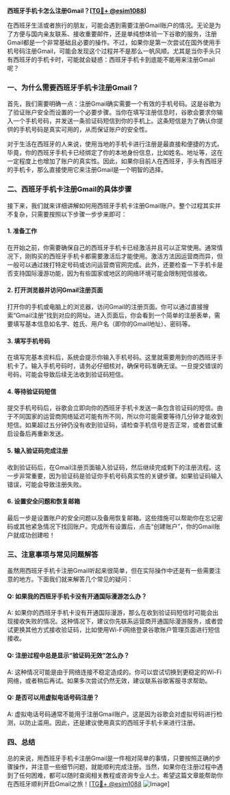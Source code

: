 **西班牙手机卡怎么注册Gmail？[[TG💪+ @esim1088](https://t.me/s/esim1088)]**

在西班牙生活或者旅行的朋友，可能会遇到需要注册Gmail账户的情况。无论是为了方便与国内亲友联系、接收重要邮件，还是单纯想体验一下谷歌的服务，注册Gmail都是一个非常基础且必要的操作。不过，如果你是第一次尝试在国外使用手机号码注册Gmail，可能会发现这个过程并不是那么一帆风顺。尤其是当你手头只有西班牙的手机卡时，可能就会疑惑：西班牙手机卡到底能不能用来注册Gmail呢？

### 一、为什么需要西班牙手机卡注册Gmail？

首先，我们需要明确一点：注册Gmail确实需要一个有效的手机号码。这是谷歌为了验证账户安全而设置的一个必要步骤。当你在填写注册信息时，谷歌会要求你输入一个手机号码，并发送一条验证码短信到你的手机上。这条短信是为了确认你提供的手机号码是真实可用的，从而保证账户的安全性。

对于生活在西班牙的人来说，使用当地的手机卡进行注册是最直接和便捷的方式。毕竟，你的西班牙手机卡已经绑定了你的本地身份信息，比如姓名、地址等，这在一定程度上也增加了账户的真实性。因此，如果你目前人在西班牙，手头有西班牙的手机卡，那么直接使用它来注册Gmail是一个明智的选择。

### 二、西班牙手机卡注册Gmail的具体步骤

接下来，我们就来详细讲解如何用西班牙手机卡注册Gmail账户。整个过程其实并不复杂，只需要按照以下步骤一步步来即可：

#### 1. 准备工作

在开始之前，你需要确保自己的西班牙手机卡已经激活并且可以正常使用。通常情况下，刚购买的西班牙手机卡都需要激活后才能使用。激活方法因运营商而异，但一般可以通过拨打特定号码或访问运营商官网完成。此外，还要检查一下手机卡是否支持国际漫游功能，因为有些国家或地区的网络环境可能会限制短信接收。

#### 2. 打开浏览器并访问Gmail注册页面

打开你的手机或电脑上的浏览器，访问Gmail的注册页面。你可以通过直接搜索“Gmail注册”找到对应的网址。进入页面后，你会看到一个简单的注册表单，需要填写基本信息如名字、姓氏、用户名（即你的Gmail地址）、密码等。

#### 3. 填写手机号码

在填写完基本资料后，系统会提示你输入手机号码。这里就需要用到你的西班牙手机卡了。输入手机号码时，请务必仔细核对，确保号码准确无误。一旦提交错误的号码，可能会导致后续无法收到验证码短信。

#### 4. 等待验证码短信

提交手机号码后，谷歌会立即向你的西班牙手机卡发送一条包含验证码的短信。由于不同国家的运营商网络延迟可能有所不同，所以你可能需要等待几分钟才能收到短信。如果超过五分钟仍没有收到验证码，请检查手机信号是否正常，或者尝试重启设备后再重新发送。

#### 5. 输入验证码完成注册

收到验证码后，在Gmail注册页面输入验证码，然后继续完成剩下的注册流程。这一步非常重要，因为验证码是验证你手机号码真实性的关键步骤。如果验证码输入错误，可能会导致注册失败。

#### 6. 设置安全问题和恢复邮箱

最后一步是设置账户的安全问题以及备用恢复邮箱。这些措施可以帮助你在忘记密码或其他紧急情况下找回账户。完成所有设置后，点击“创建账户”，你的Gmail账户就成功创建啦！

### 三、注意事项与常见问题解答

虽然用西班牙手机卡注册Gmail听起来很简单，但在实际操作中还是有一些需要注意的地方。下面我们就来解答几个常见的疑问：

#### Q: 如果我的西班牙手机卡没有开通国际漫游怎么办？

A: 如果你的西班牙手机卡没有开通国际漫游，那么在收到验证码短信时可能会出现接收失败的情况。这种情况下，建议你先联系运营商开通国际漫游服务，或者尝试更换其他方式接收验证码，比如使用Wi-Fi网络登录谷歌账户管理页面进行短信接收。

#### Q: 注册过程中总是显示“验证码无效”怎么办？

A: 这种情况可能是由于网络连接不稳定造成的。你可以尝试切换到更稳定的Wi-Fi网络，或者稍后再试。如果多次尝试仍然无效，建议联系谷歌客服寻求帮助。

#### Q: 是否可以用虚拟电话号码注册？

A: 虚拟电话号码通常不能用于注册Gmail账户。这是因为谷歌会对虚拟号码进行检测，以防止滥用。因此，还是建议使用真实的西班牙手机卡来进行注册。

### 四、总结

总的来说，用西班牙手机卡注册Gmail是一件相对简单的事情，只要按照正确的步骤操作，并注意一些细节问题，就能顺利完成注册。当然，如果你在注册过程中遇到了任何困难，都可以随时查阅相关教程或咨询专业人士。希望这篇文章能帮助你在西班牙顺利开启Gmail之旅！[[TG💪+ @esim1088](https://t.me/s/esim1088) ![Image](https://i.postimg.cc/4NQfJmqS/Snipaste-2025-05-13-00-14-12.png)]